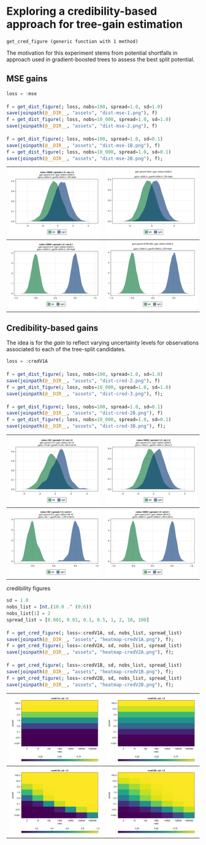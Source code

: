 # Exploring a credibility-based approach for tree-gain estimation


````
get_cred_figure (generic function with 1 method)
````

The motivation for this experiment stems from potential shortfalls in approach used in gradient-boosted trees to assess the best split potential.

## MSE gains

````julia
loss = :mse

f = get_dist_figure(; loss, nobs=100, spread=1.0, sd=1.0)
save(joinpath(@__DIR__, "assets", "dist-mse-1.png"), f)
f = get_dist_figure(; loss, nobs=10_000, spread=1.0, sd=1.0)
save(joinpath(@__DIR__, "assets", "dist-mse-2.png"), f)

f = get_dist_figure(; loss, nobs=100, spread=1.0, sd=0.1)
save(joinpath(@__DIR__, "assets", "dist-mse-1B.png"), f)
f = get_dist_figure(; loss, nobs=10_000, spread=1.0, sd=0.1)
save(joinpath(@__DIR__, "assets", "dist-mse-2B.png"), f);
````

| ![](assets/dist-mse-2.png) | ![](assets/dist-mse-3.png) |
|:----------------------:|:----------------------:|
| ![](assets/dist-mse-2B.png) | ![](assets/dist-mse-3B.png) |

## Credibility-based gains

The idea is for the *gain* to reflect varying uncertainty levels for observations associated to each of the tree-split candidates.

````julia
loss = :credV1A

f = get_dist_figure(; loss, nobs=100, spread=1.0, sd=1.0)
save(joinpath(@__DIR__, "assets", "dist-cred-2.png"), f)
f = get_dist_figure(; loss, nobs=10_000, spread=1.0, sd=1.0)
save(joinpath(@__DIR__, "assets", "dist-cred-3.png"), f);

f = get_dist_figure(; loss, nobs=100, spread=1.0, sd=0.1)
save(joinpath(@__DIR__, "assets", "dist-cred-2B.png"), f)
f = get_dist_figure(; loss, nobs=10_000, spread=1.0, sd=0.1)
save(joinpath(@__DIR__, "assets", "dist-cred-3B.png"), f);
````

| ![](assets/dist-cred-2.png) | ![](assets/dist-cred-3.png) |
|:----------------------:|:----------------------:|
| ![](assets/dist-cred-2B.png) | ![](assets/dist-cred-3B.png) |

credibility figures

````julia
sd = 1.0
nobs_list = Int.(10.0 .^ (0:6))
nobs_list[1] = 2
spread_list = [0.001, 0.01, 0.1, 0.5, 1, 2, 10, 100]

f = get_cred_figure(; loss=:credV1A, sd, nobs_list, spread_list)
save(joinpath(@__DIR__, "assets", "heatmap-credV1A.png"), f);
f = get_cred_figure(; loss=:credV2A, sd, nobs_list, spread_list)
save(joinpath(@__DIR__, "assets", "heatmap-credV2A.png"), f);

f = get_cred_figure(; loss=:credV1B, sd, nobs_list, spread_list)
save(joinpath(@__DIR__, "assets", "heatmap-credV1B.png"), f);
f = get_cred_figure(; loss=:credV2B, sd, nobs_list, spread_list)
save(joinpath(@__DIR__, "assets", "heatmap-credV2B.png"), f);
````

| ![](assets/heatmap-credV1A.png) | ![](assets/heatmap-credV2A.png) |
|:----------------------:|:----------------------:|
| ![](assets/heatmap-credV1B.png) | ![](assets/heatmap-credV2B.png) |

